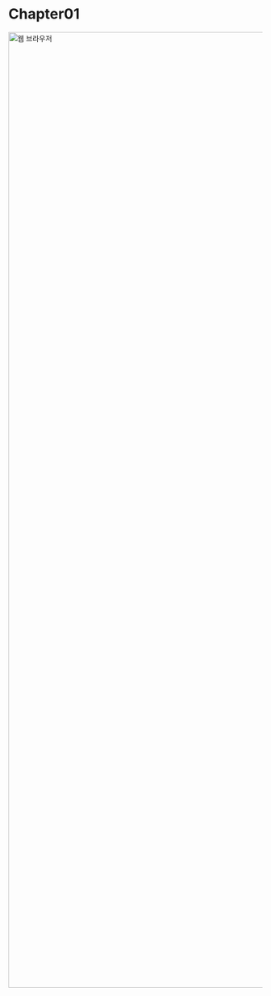 # Chapter01
<img width="1896" alt="웹 브라우저" src="https://github.com/EnjoyCSStudy/CS-Knowledge-Source/assets/95271588/f9670fb1-2d0f-4cda-9456-59fcf5b8a379">
